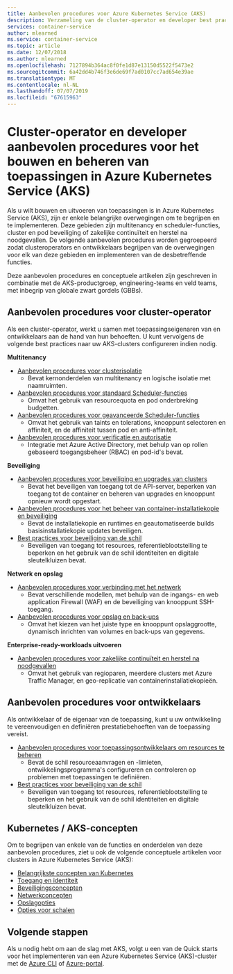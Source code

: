 ```yaml
---
title: Aanbevolen procedures voor Azure Kubernetes Service (AKS)
description: Verzameling van de cluster-operator en developer best practices om te bouwen en beheren van toepassingen in Azure Kubernetes Service (AKS)
services: container-service
author: mlearned
ms.service: container-service
ms.topic: article
ms.date: 12/07/2018
ms.author: mlearned
ms.openlocfilehash: 7127894b364ac8f0fe1d87e13150d5522f5473e2
ms.sourcegitcommit: 6a42dd4b746f3e6de69f7ad0107cc7ad654e39ae
ms.translationtype: MT
ms.contentlocale: nl-NL
ms.lasthandoff: 07/07/2019
ms.locfileid: "67615963"
---
```

# <a name="cluster-operator-and-developer-best-practices-to-build-and-manage-applications-on-azure-kubernetes-service-aks"></a>Cluster-operator en developer aanbevolen procedures voor het bouwen en beheren van toepassingen in Azure Kubernetes Service (AKS)

Als u wilt bouwen en uitvoeren van toepassingen is in Azure Kubernetes Service (AKS), zijn er enkele belangrijke overwegingen om te begrijpen en te implementeren. Deze gebieden zijn multitenancy en scheduler-functies, cluster en pod beveiliging of zakelijke continuïteit en herstel na noodgevallen. De volgende aanbevolen procedures worden gegroepeerd zodat clusteroperators en ontwikkelaars begrijpen van de overwegingen voor elk van deze gebieden en implementeren van de desbetreffende functies.

Deze aanbevolen procedures en conceptuele artikelen zijn geschreven in combinatie met de AKS-productgroep, engineering-teams en veld teams, met inbegrip van globale zwart gordels (GBBs).

## <a name="cluster-operator-best-practices"></a>Aanbevolen procedures voor cluster-operator

Als een cluster-operator, werkt u samen met toepassingseigenaren van en ontwikkelaars aan de hand van hun behoeften. U kunt vervolgens de volgende best practices naar uw AKS-clusters configureren indien nodig.

**Multitenancy**

* [Aanbevolen procedures voor clusterisolatie](operator-best-practices-cluster-isolation.md)
    * Bevat kernonderdelen van multitenancy en logische isolatie met naamruimten.
* [Aanbevolen procedures voor standaard Scheduler-functies](operator-best-practices-scheduler.md)
    * Omvat het gebruik van resourcequota en pod onderbreking budgetten.
* [Aanbevolen procedures voor geavanceerde Scheduler-functies](operator-best-practices-advanced-scheduler.md)
    * Omvat het gebruik van taints en tolerations, knooppunt selectoren en affiniteit, en de affiniteit tussen pod en anti-affiniteit.
* [Aanbevolen procedures voor verificatie en autorisatie](operator-best-practices-identity.md)
    * Integratie met Azure Active Directory, met behulp van op rollen gebaseerd toegangsbeheer (RBAC) en pod-id's bevat.

**Beveiliging**

* [Aanbevolen procedures voor beveiliging en upgrades van clusters](operator-best-practices-cluster-security.md)
    * Bevat het beveiligen van toegang tot de API-server, beperken van toegang tot de container en beheren van upgrades en knooppunt opnieuw wordt opgestart.
* [Aanbevolen procedures voor het beheer van container-installatiekopie en beveiliging](operator-best-practices-container-image-management.md)
    * Bevat de installatiekopie en runtimes en geautomatiseerde builds basisinstallatiekopie updates beveiligen.
* [Best practices voor beveiliging van de schil](developer-best-practices-pod-security.md)
    * Beveiligen van toegang tot resources, referentieblootstelling te beperken en het gebruik van de schil identiteiten en digitale sleutelkluizen bevat.

**Netwerk en opslag**

* [Aanbevolen procedures voor verbinding met het netwerk](operator-best-practices-network.md)
    * Bevat verschillende modellen, met behulp van de ingangs- en web application Firewall (WAF) en de beveiliging van knooppunt SSH-toegang.
* [Aanbevolen procedures voor opslag en back-ups](operator-best-practices-storage.md)
    * Omvat het kiezen van het juiste type en knooppunt opslaggrootte, dynamisch inrichten van volumes en back-ups van gegevens.

**Enterprise-ready-workloads uitvoeren**

* [Aanbevolen procedures voor zakelijke continuïteit en herstel na noodgevallen](operator-best-practices-multi-region.md)
    * Omvat het gebruik van regioparen, meerdere clusters met Azure Traffic Manager, en geo-replicatie van containerinstallatiekopieën.

## <a name="developer-best-practices"></a>Aanbevolen procedures voor ontwikkelaars

Als ontwikkelaar of de eigenaar van de toepassing, kunt u uw ontwikkeling te vereenvoudigen en definiëren prestatiebehoeften van de toepassing vereist.

* [Aanbevolen procedures voor toepassingsontwikkelaars om resources te beheren](developer-best-practices-resource-management.md)
    * Bevat de schil resourceaanvragen en -limieten, ontwikkelingsprogramma's configureren en controleren op problemen met toepassingen te definiëren.
* [Best practices voor beveiliging van de schil](developer-best-practices-pod-security.md)
    * Beveiligen van toegang tot resources, referentieblootstelling te beperken en het gebruik van de schil identiteiten en digitale sleutelkluizen bevat.

## <a name="kubernetes--aks-concepts"></a>Kubernetes / AKS-concepten

Om te begrijpen van enkele van de functies en onderdelen van deze aanbevolen procedures, ziet u ook de volgende conceptuele artikelen voor clusters in Azure Kubernetes Service (AKS):

* [Belangrijkste concepten van Kubernetes](concepts-clusters-workloads.md)
* [Toegang en identiteit](concepts-identity.md)
* [Beveiligingsconcepten](concepts-security.md)
* [Netwerkconcepten](concepts-network.md)
* [Opslagopties](concepts-storage.md)
* [Opties voor schalen](concepts-scale.md)

## <a name="next-steps"></a>Volgende stappen

Als u nodig hebt om aan de slag met AKS, volgt u een van de Quick starts voor het implementeren van een Azure Kubernetes Service (AKS)-cluster met de [Azure CLI](kubernetes-walkthrough.md) of [Azure-portal](kubernetes-walkthrough-portal.md).
